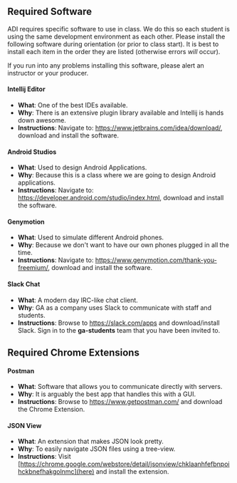 

## Required Software

ADI requires specific software to use in class. We do this so each student is using the same development environment as each other. Please install the following software during orientation (or prior to class start). It is best to install each item in the order they are listed (otherwise errors *will* occur).

If you run into any problems installing this software, please alert an instructor or your producer.

#### Intellij Editor

* **What**: One of the best IDEs available.
* **Why**: There is an extensive plugin library available and Intellij is hands down awesome.
* **Instructions**: Navigate to: https://www.jetbrains.com/idea/download/, download and install the software.

#### Android Studios

* **What**: Used to design Android Applications.
* **Why**: Because this is a class where we are going to design Android applications.
* **Instructions**: Navigate to: https://developer.android.com/studio/index.html, download and install the software.

#### Genymotion

* **What**: Used to simulate different Android phones.
* **Why**: Because we don't want to have our own phones plugged in all the time.
* **Instructions**: Navigate to: https://www.genymotion.com/thank-you-freemium/, download and install the software.

#### Slack Chat

* **What**: A modern day IRC-like chat client.
* **Why**: GA as a company uses Slack to communicate with staff and students.
* **Instructions**: Browse to https://slack.com/apps and download/install Slack. Sign in to the **ga-students** team that you have been invited to.

## Required Chrome Extensions

#### Postman

* **What**: Software that allows you to communicate directly with servers.
* **Why**: It is arguably the best app that handles this with a GUI.
* **Instructions**: Browse to https://www.getpostman.com/ and download the Chrome Extension.


#### JSON View

* **What**: An extension that makes JSON look pretty.
* **Why**: To easily navigate JSON files using a tree-view.
* **Instructions**: Visit [https://chrome.google.com/webstore/detail/jsonview/chklaanhfefbnpoihckbnefhakgolnmc](here) and install the extension.
